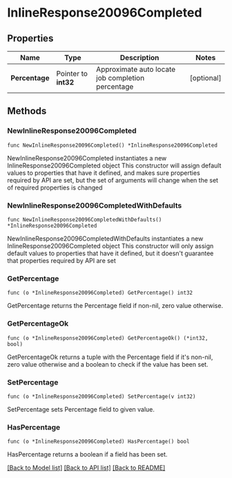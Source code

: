 # InlineResponse20096Completed

## Properties

Name | Type | Description | Notes
------------ | ------------- | ------------- | -------------
**Percentage** | Pointer to **int32** | Approximate auto locate job completion percentage | [optional] 

## Methods

### NewInlineResponse20096Completed

`func NewInlineResponse20096Completed() *InlineResponse20096Completed`

NewInlineResponse20096Completed instantiates a new InlineResponse20096Completed object
This constructor will assign default values to properties that have it defined,
and makes sure properties required by API are set, but the set of arguments
will change when the set of required properties is changed

### NewInlineResponse20096CompletedWithDefaults

`func NewInlineResponse20096CompletedWithDefaults() *InlineResponse20096Completed`

NewInlineResponse20096CompletedWithDefaults instantiates a new InlineResponse20096Completed object
This constructor will only assign default values to properties that have it defined,
but it doesn't guarantee that properties required by API are set

### GetPercentage

`func (o *InlineResponse20096Completed) GetPercentage() int32`

GetPercentage returns the Percentage field if non-nil, zero value otherwise.

### GetPercentageOk

`func (o *InlineResponse20096Completed) GetPercentageOk() (*int32, bool)`

GetPercentageOk returns a tuple with the Percentage field if it's non-nil, zero value otherwise
and a boolean to check if the value has been set.

### SetPercentage

`func (o *InlineResponse20096Completed) SetPercentage(v int32)`

SetPercentage sets Percentage field to given value.

### HasPercentage

`func (o *InlineResponse20096Completed) HasPercentage() bool`

HasPercentage returns a boolean if a field has been set.


[[Back to Model list]](../README.md#documentation-for-models) [[Back to API list]](../README.md#documentation-for-api-endpoints) [[Back to README]](../README.md)


